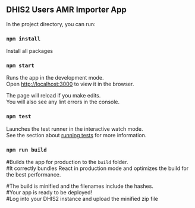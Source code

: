 ## DHIS2 Users AMR Importer App

In the project directory, you can run:

### `npm install`
Install all packages

### `npm start`

Runs the app in the development mode.<br>
Open [http://localhost:3000](http://localhost:3000) to view it in the browser.

The page will reload if you make edits.<br>
You will also see any lint errors in the console.

### `npm test`

Launches the test runner in the interactive watch mode.<br>
See the section about [running tests](https://facebook.github.io/create-react-app/docs/running-tests) for more information.

### `npm run build`

#Builds the app for production to the `build` folder.<br>
#It correctly bundles React in production mode and optimizes the build for the best performance.

#The build is minified and the filenames include the hashes.<br>
#Your app is ready to be deployed! <br>
#Log into your DHIS2 instance and upload the minified zip file

